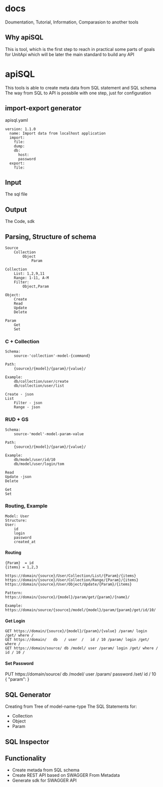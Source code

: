 # docs
Doumentation, Tutorial, Information, Comparasion to another tools

## Why apiSQL
This is tool, which is the first step to reach in practical some parts of goals for UnitApi which will be later the main standard to build any API



# apiSQL
This tools is able to create meta data from SQL statement and SQL schema
The way from SQL to API is possbile with one step, just for configuration


## import-export generator
apisql.yaml


    version: 1.1.0
      name: Import data from localhost application  
      import:
        file:
        dump:
        db:
          host:
          password          
      export:
        file:
      

## Input
The sql file


## Output
The Code, sdk


## Parsing, Structure of schema

    Source
        Collection
            Object
                Param

    Collection
        List: 1,2,9,11
        Range: 1-11, A-M 
        Filter:
            Object,Param

    Object:
        Create
        Read
        Update
        Delete

    Param
        Get
        Set


### C + Collection

    Schema:
        source-'collection'-model-{command}

    Path:
        {source}/{model}/{param}/{value}/

    Example:
        db/collection/user/create
        db/collection/user/list

    Create - json
    List
        Filter - json
        Range - json



### RUD + GS

    Schema:
        source-'model'-model-param-value

    Path:
        {source}/{model}/{param}/{value}/

    Example:
        db/model/user/id/10
        db/model/user/login/tom

    Read
    Update -json
    Delete

    Get
    Set

### Routing, Example

    Model: User
    Structure:
    User:
        id
        login
        password
        created_at

#### Routing
    {Param}  = id
    {items} = 1,2,3

    https://domain/{source}/User/Collection/List/{Param}/{items}
    https://domain/{source}/User/Collection/Range/{Param}/{items}
    https://domain/{source}/User/Object/Update/{Param}/{items}

    Pattern:
    https://domain/{source}/{model}/param/get/{param}/{name}/

    Example:
    https://domain/source/{source}/model/{model}/param/{param}/get/id/10/

#### Get Login

    GET https://domain/{source}/{model}/{param}/{value} /param/ login /get/ where / 
    GET https://domain/   db   / user  /   id / 10 /param/ login /get/ where / 
    GET https://domain/source/ db /model/ user /param/ login /get/ where / id / 10 /

#### Set Password
PUT https://domain/source/ db /model/ user /param/ password /set/ id / 10 
{
    "param":
}

## SQL Generator
Creating from Tree of model-name-type
The SQL Statements for: 
+ Collection
+ Object
+ Param

## SQL Inspector




## Functionality
+ Create metada from SQL schema
+ Create REST API based on SWAGGER From Metadata
+ Generate sdk for SWAGGER API

